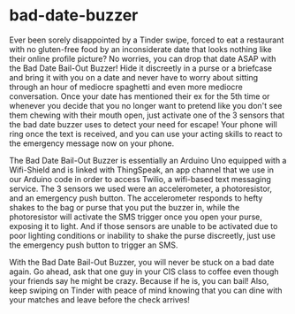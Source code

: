 # bad-date-buzzer
Ever been sorely disappointed by a Tinder swipe, forced to eat a restaurant with no gluten-free food by an inconsiderate date that looks nothing like their online profile picture?   No worries, you can drop that date ASAP with the Bad Date Bail-Out Buzzer! Hide it discreetly in a purse or a briefcase and bring it with you on a date and never have to worry about sitting through an hour of mediocre spaghetti and even more mediocre conversation. Once your date has mentioned their ex for the 5th time or whenever you decide that you no longer want to pretend like you don't see them chewing with their mouth open, just activate one of the 3 sensors that the bad date buzzer uses to detect your need for escape! Your phone will ring once the text is received, and you can use your acting skills to react to the emergency message now on your phone.

The Bad Date Bail-Out Buzzer is essentially an Arduino Uno equipped with a Wifi-Shield and is linked with ThingSpeak, an app channel that we use in our Arduino code in order to access Twilio, a wifi-based text messaging service. The 3 sensors we used were an accelerometer, a photoresistor, and an emergency push button.   The accelerometer responds to hefty shakes to the bag or purse that you put the buzzer in, while the photoresistor will activate the SMS trigger once you open your purse, exposing it to light. And if those sensors are unable to be activated due to poor lighting conditions or inability to shake the purse discreetly, just use the emergency push button to trigger an SMS. 

With the Bad Date Bail-Out Buzzer, you will never be stuck on a bad date again. Go ahead, ask that one guy in your CIS class to coffee even though your friends say he might be crazy. Because if he is, you can bail! Also, keep swiping on Tinder with peace of mind knowing that you can dine with your matches and leave before the check arrives!

